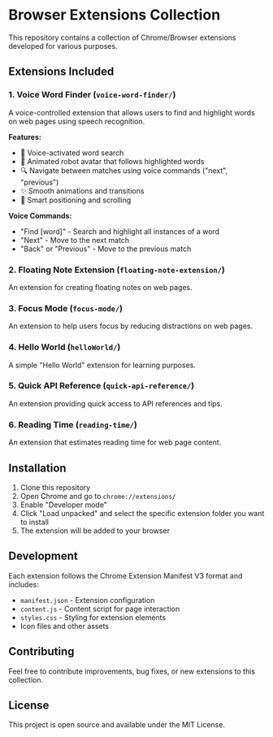# Browser Extensions Collection

This repository contains a collection of Chrome/Browser extensions developed for various purposes.

## Extensions Included

### 1. **Voice Word Finder** (`voice-word-finder/`)
A voice-controlled extension that allows users to find and highlight words on web pages using speech recognition.

**Features:**
- 🎤 Voice-activated word search
- 🤖 Animated robot avatar that follows highlighted words
- 🔍 Navigate between matches using voice commands ("next", "previous")
- ✨ Smooth animations and transitions
- 🎯 Smart positioning and scrolling

**Voice Commands:**
- "Find [word]" - Search and highlight all instances of a word
- "Next" - Move to the next match
- "Back" or "Previous" - Move to the previous match

### 2. **Floating Note Extension** (`floating-note-extension/`)
An extension for creating floating notes on web pages.

### 3. **Focus Mode** (`focus-mode/`)
An extension to help users focus by reducing distractions on web pages.

### 4. **Hello World** (`helloWorld/`)
A simple "Hello World" extension for learning purposes.

### 5. **Quick API Reference** (`quick-api-reference/`)
An extension providing quick access to API references and tips.

### 6. **Reading Time** (`reading-time/`)
An extension that estimates reading time for web page content.

## Installation

1. Clone this repository
2. Open Chrome and go to `chrome://extensions/`
3. Enable "Developer mode"
4. Click "Load unpacked" and select the specific extension folder you want to install
5. The extension will be added to your browser

## Development

Each extension follows the Chrome Extension Manifest V3 format and includes:
- `manifest.json` - Extension configuration
- `content.js` - Content script for page interaction
- `styles.css` - Styling for extension elements
- Icon files and other assets

## Contributing

Feel free to contribute improvements, bug fixes, or new extensions to this collection.

## License

This project is open source and available under the MIT License.
